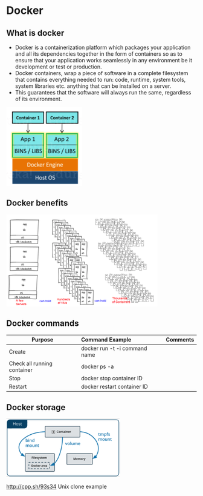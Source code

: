 # Docker


## What is docker

- Docker is a containerization platform which packages your application and all its dependencies together in the form of containers so as to ensure that your application works seamlessly in any environment be it development or test or production.
- Docker containers, wrap a piece of software in a complete filesystem that contains everything needed to run: code, runtime, system tools, system libraries etc. anything that can be installed on a server.  
- This guarantees that the software will always run the same, regardless of its environment.  

<img src="resources/docker_structure.png" alt="docker_structure.png" width="200"/>
<br/>

## Docker benefits

<img src="resources/docker_compare_with_vm.png" alt="docker_compare_with_vm" width="400"/>

## Docker commands

Purpose| Command Example | Comments
---|:---|:---
Create|docker run -t -i command name |
Check all running container | docker ps -a |
Stop | docker stop container ID |
Restart | docker restart container ID |

## Docker storage

<img src="resources/docker_storage_3mode.png" alt="docker_storage_3mode.png" width="300"/>
<br/>


http://cpp.sh/93s34  Unix clone example






